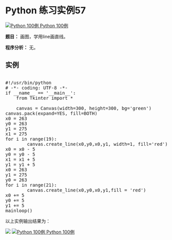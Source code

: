 Python 练习实例57
=============

 [![Python 100例](../images/up.gif)
 Python 100例](python-100-examples.html)


 **题目：** 画图，学用line画直线。

 **程序分析：** 无。

  实例
--

 <pre>

#!/usr/bin/python
# -*- coding: UTF-8 -*-
if __name__ == '__main__':
    from Tkinter import *

    canvas = Canvas(width=300, height=300, bg='green')
canvas.pack(expand=YES, fill=BOTH)
x0 = 263
y0 = 263
y1 = 275
x1 = 275
for i in range(19):
        canvas.create_line(x0,y0,x0,y1, width=1, fill='red')
x0 = x0 - 5
y0 = y0 - 5
x1 = x1 + 5
y1 = y1 + 5
x0 = 263
y1 = 275
y0 = 263
for i in range(21):
        canvas.create_line(x0,y0,x0,y1,fill = 'red')
x0 += 5
y0 += 5
y1 += 5
mainloop()
</pre>

  以上实例输出结果为：

 ![](http://www.runoob.com/wp-content/uploads/2015/10/line.jpg)
 [![Python 100例](../images/up.gif)
 Python 100例](python-100-examples.html)
